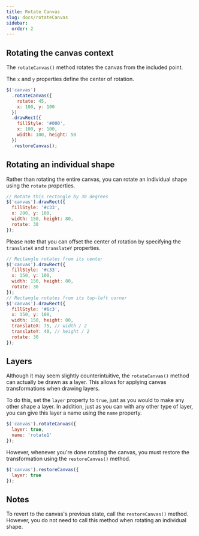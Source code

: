 ```yaml
---
title: Rotate Canvas
slug: docs/rotateCanvas
sidebar:
  order: 2
---
```


## Rotating the canvas context

The `rotateCanvas()` method rotates the canvas from the included point.

The `x` and `y` properties define the center of rotation.

```js
$('canvas')
  .rotateCanvas({
    rotate: 45,
    x: 100, y: 100
  })
  .drawRect({
    fillStyle: '#000',
    x: 100, y: 100,
    width: 100, height: 50
  })
  .restoreCanvas();
```

## Rotating an individual shape

Rather than rotating the entire canvas, you can rotate an individual shape using the `rotate` properties.

```js
// Rotate this rectangle by 30 degrees
$('canvas').drawRect({
  fillStyle: '#c33',
  x: 200, y: 100,
  width: 150, height: 80,
  rotate: 30
});
```

Please note that you can offset the center of rotation by specifying the `translateX` and `translateY` properties.

```js
// Rectangle rotates from its center
$('canvas').drawRect({
  fillStyle: '#c33',
  x: 150, y: 100,
  width: 150, height: 80,
  rotate: 30
});
// Rectangle rotates from its top-left corner
$('canvas').drawRect({
  fillStyle: '#6c3',
  x: 150, y: 100,
  width: 150, height: 80,
  translateX: 75, // width / 2
  translateY: 40, // height / 2
  rotate: 30
});
```

## Layers

Although it may seem slightly counterintuitive, the `rotateCanvas()` method can actually be drawn as a layer. This allows for applying canvas transformations when drawing layers.

To do this, set the `layer` property to `true`, just as you would to make any other shape a layer. In addition, just as you can with any other type of layer, you can give this layer a name using the `name` property.

```js
$('canvas').rotateCanvas({
  layer: true,
  name: 'rotate1'
});
```

However, whenever you're done rotating the canvas, you must restore the transformation using the `restoreCanvas()` method.

```js
$('canvas').restoreCanvas({
  layer: true
});
```

## Notes

To revert to the canvas's previous state, call the `restoreCanvas()` method. However, you do not need to call this method when rotating an individual shape.
